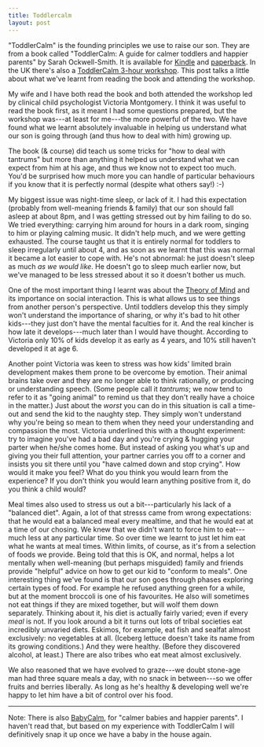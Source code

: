 ```yaml
---
title: Toddlercalm
layout: post
---
```


"ToddlerCalm" is the founding principles we use to raise our son. They
are from a book called "ToddlerCalm: A guide for calmer toddlers and
happier parents" by Sarah Ockwell-Smith. It is available for
[Kindle][] and [paperback][].  In the UK there's also a
[ToddlerCalm 3-hour workshop][workshop]. This post talks a little
about what we've learnt from reading the book and attending the
workshop.

[Kindle]: http://www.amazon.co.uk/ToddlerCalm-calmer-toddlers-happier-parents-ebook/dp/B00CQ5R186/ref=sr_1_1?s=books&ie=UTF8&qid=1394282509&sr=1-1&keywords=toddlercalm
[paperback]: http://www.amazon.co.uk/ToddlerCalm-calmer-toddlers-happier-parents/dp/0349401055/ref=tmm_pap_title_0?ie=UTF8&qid=1394282509&sr=1-1
[workshop]: http://toddlercalm.co.uk/pages/parent_classes.html

My wife and I have both read the book and both attended the workshop
led by clinical child psychologist Victoria Montgomery. I think it was
useful to read the book first, as it meant I had some questions
prepared, but the workshop was---at least for me---the more powerful
of the two. We have found what we learnt absolutely invaluable in
helping us understand what our son is going through (and thus how to
deal with him) growing up.

The book (& course) did teach us some tricks for "how to deal with
tantrums" but more than anything it helped us understand what we can
expect from him at his age, and thus we know not to expect too
much. You'd be surprised how much more you can handle of particular
behaviours if you know that it is perfectly normal (despite what
others say!) :-)

My biggest issue was night-time sleep, or lack of it. I had this
expectation (probably from well-meaning friends & family) that our son
should fall asleep at about 8pm, and I was getting stressed out by him
failing to do so. We tried everything: carrying him around for hours
in a dark room, singing to him or playing calming music. It didn't
help much, and we were getting exhausted. The course taught us that it
is entirely normal for toddlers to sleep irregularly until about 4,
and as soon as we learnt that this was normal it became a lot easier
to cope with. He's not abnormal: he just doesn't sleep as much *as we
would like*. He doesn't go to sleep much earlier now, but we've
managed to be less stressed about it so it doesn't bother us much.

One of the most important thing I learnt was about the
[Theory of Mind](http://en.wikipedia.org/wiki/Theory_of_mind) and its
importance on social interaction. This is what allows us to see things
from another person's perspective. Until toddlers develop this they
simply won't understand the importance of sharing, or why it's bad to
hit other kids---they just don't have the mental faculties for it. And
the real kincher is how late it develops---much later than I would
have thought. According to Victoria only 10% of kids develop it as
early as 4 years, and 10% still haven't developed it at age 6.

Another point Victoria was keen to stress was how kids' limited brain
development makes them prone to be overcome by emotion. Their animal
brains take over and they are no longer able to think rationally, or
producing or understanding speech. (Some people call it *tantrums*; we
now tend to refer to it as "going animal" to remind us that they don't
really have a choice in the matter.) Just about the *worst* you can do
in this situation is call a time-out and send the kid to the naughty
step. They simply won't understand why you're being so mean to them
when they need your understanding and compassion the most. Victoria
underlined this with a thought experiment: try to imagine you've had a
bad day and you're crying & hugging your parter when he/she comes
home. But instead of asking you what's up and giving you their full
attention, your partner carries you off to a corner and insists you
sit there until you "have calmed down and stop crying". How would it
make you feel?  What do you think you would learn from the experience?
If you don't think you would learn anything positive from it, do you
think a child would?

Meal times also used to stress us out a bit---particularly his lack of
a "balanced diet". Again, a lot of that stresss came from wrong
expectations: that he would eat a balanced meal every mealtime, and
that he would eat at a time of our chosing.  We knew that we didn't
want to force him to eat---much less at any particular time. So over
time we learnt to just let him eat what he wants at meal times. Within
limits, of course, as it's from a selection of foods we provide. Being
told that this is OK, and normal, helps a lot mentally when
well-meaning (but perhaps misguided) family and friends provide
"helpful" advice on how to get our kid to "conform to meals". One
interesting thing we've found is that our son goes through phases
exploring certain types of food. For example he refused anything green
for a while, but at the moment broccoli is one of his favourites. He
also will sometimes not eat things if they are mixed together, but
will wolf them down separately. Thinking about it, his diet is
actually fairly varied; even if every *meal* is not. If you look
around a bit it turns out lots of tribal societies eat incredibly
unvaried diets. Eskimos, for example, eat fish and sealfat almost
exclusively: no vegetables at all. (Iceberg lettuce doesn't take its
name from its growing conditions.) And they were healthy. (Before they
discovered alcohol, at least.) There are also tribes who eat meat
almost exclusively.

We also reasoned that we have evolved to graze---we doubt stone-age
man had three square meals a day, with no snack in between---so we
offer fruits and berries liberally. As long as he's healthy &
developing well we're happy to let him have a bit of control over his
food.

**********

Note: There is also [BabyCalm](http://babycalm.co.uk), for "calmer
babies and happier parents". I haven't read that, but based on my
experience with ToddlerCalm I will definitively snap it up once we
have a baby in the house again.
